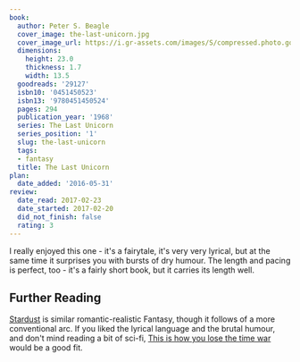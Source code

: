 ```yaml
---
book:
  author: Peter S. Beagle
  cover_image: the-last-unicorn.jpg
  cover_image_url: https://i.gr-assets.com/images/S/compressed.photo.goodreads.com/books/1524764327l/29127._SX98_.jpg
  dimensions:
    height: 23.0
    thickness: 1.7
    width: 13.5
  goodreads: '29127'
  isbn10: '0451450523'
  isbn13: '9780451450524'
  pages: 294
  publication_year: '1968'
  series: The Last Unicorn
  series_position: '1'
  slug: the-last-unicorn
  tags:
  - fantasy
  title: The Last Unicorn
plan:
  date_added: '2016-05-31'
review:
  date_read: 2017-02-23
  date_started: 2017-02-20
  did_not_finish: false
  rating: 3
---
```


I really enjoyed this one - it's a fairytale, it's very very lyrical, but at the same time it surprises you with bursts of dry humour. The length and pacing is perfect, too - it's a fairly short book, but it carries its length well.

## Further Reading

[Stardust](https://books.rixx.de/reviews/2013/stardust) is similar romantic-realistic Fantasy, though it follows of a
more conventional arc. If you liked the lyrical language and the brutal humour, and don't mind reading a bit of sci-fi,
[This is how you lose the time war](https://books.rixx.de/reviews/2019/this-is-how-you-lose-the-time-war) would be a
good fit.
